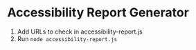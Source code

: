 # Accessibility Report Generator

1. Add URLs to check in accessibility-report.js
2. Run `node accessibility-report.js`